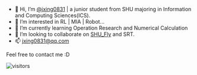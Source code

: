 - 👋 Hi, I’m [@jxing0831](https://github.com/jxing0831) | a junior student from SHU majoring in Information and Computing Sciences(ICS).
- 👀 I’m interested in RL | MIA | Robot...
- 🌱 I’m currently learning Operation Research and Numerical Calculation
- 💞️ I’m looking to collaborate on [SHU_Fly](https://github.com/shuosc/fly) and SRT.
- 📫 jxing0831@qq.com

Feel free to contact me :D

![visitors](https://visitor-badge.laobi.icu/badge?page_id=jxing0831.jxing0831&format=true)
